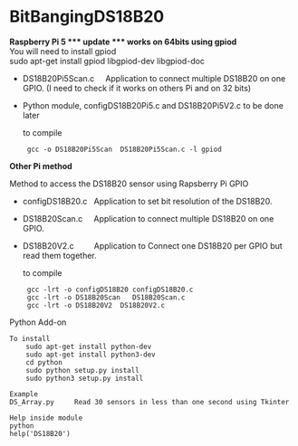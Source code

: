 BitBangingDS18B20
=================



<b> Raspberry Pi 5 *** update *** works on 64bits using gpiod</b><br>
You will need to install gpiod<br>
sudo apt-get install gpiod libgpiod-dev libgpiod-doc<br>

 - DS18B20Pi5Scan.c &nbsp;&nbsp;&nbsp;&nbsp;Application to connect multiple DS18B20 on one GPIO.
   (I need to check if it works on others Pi and on 32 bits)
 - Python module, configDS18B20Pi5.c and DS18B20Pi5V2.c to be done later

    to compile
    
        gcc -o DS18B20Pi5Scan  DS18B20Pi5Scan.c -l gpiod

<b> Other Pi  method</b><br>

Method to access the DS18B20 sensor using Rapsberry Pi GPIO

 - configDS18B20.c &nbsp;&nbsp;Application to set bit resolution  of the DS18B20.
 - DS18B20Scan.c &nbsp;&nbsp;&nbsp;&nbsp;Application to connect multiple DS18B20 on one GPIO.
 - DS18B20V2.c &nbsp;&nbsp;&nbsp;&nbsp;&nbsp;&nbsp;&nbsp;&nbsp;Application to Connect one DS18B20 per GPIO but read them together.

    to compile
    
        gcc -lrt -o configDS18B20 configDS18B20.c
        gcc -lrt -o DS18B20Scan   DS18B20Scan.c
        gcc -lrt -o DS18B20V2  DS18B20V2.c

Python Add-on

    To install
        sudo apt-get install python-dev
        sudo apt-get install python3-dev
        cd python
        sudo python setup.py install
        sudo python3 setup.py install

    Example
	DS_Array.py     Read 30 sensors in less than one second using Tkinter

    Help inside module
	python
	help('DS18B20')


